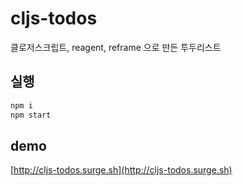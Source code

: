 # cljs-todos

클로저스크립트, reagent, reframe 으로 만든 투두리스트

## 실행

```sh
npm i
npm start
```

## demo

[http://cljs-todos.surge.sh](http://cljs-todos.surge.sh)
